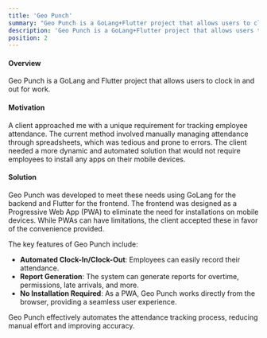 ```yaml
---
title: 'Geo Punch'
summary: "Geo Punch is a GoLang+Flutter project that allows users to clock in and out for work"
description: 'Geo Punch is a GoLang+Flutter project that allows users to clock in and out for work'
position: 2
---
```


#### Overview

Geo Punch is a GoLang and Flutter project that allows users to clock in and out for work.

#### Motivation

A client approached me with a unique requirement for tracking employee attendance.
The current method involved manually managing attendance through spreadsheets,
which was tedious and prone to errors.
The client needed a more dynamic and automated solution that would not require
employees to install any apps on their mobile devices.

#### Solution

Geo Punch was developed to meet these needs using GoLang for the backend and
Flutter for the frontend. The frontend was designed as a Progressive Web App (PWA)
to eliminate the need for installations on mobile devices. While PWAs can have
limitations, the client accepted these in favor of the convenience provided.

The key features of Geo Punch include:
- **Automated Clock-In/Clock-Out**: Employees can easily record their attendance.
- **Report Generation**: The system can generate reports for overtime, permissions, late arrivals, and more.
- **No Installation Required**: As a PWA, Geo Punch works directly from the browser, providing a seamless user experience.

Geo Punch effectively automates the attendance tracking process, reducing manual effort and improving accuracy.

